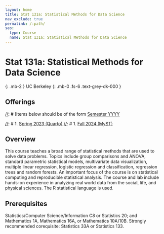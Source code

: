 ```yaml
---
layout: home
title: Stat 131a: Statistical Methods for Data Science
nav_exclude: true
permalink: /:path/
seo:
  type: Course
  name: Stat 131a: Statistical Methods for Data Science
---
```


# Stat 131a: Statistical Methods for Data Science
{: .mb-2 }
UC Berkeley
{: .mb-0 .fs-6 .text-grey-dk-000 }


## Offerings

[//]: # (Items below should be of the form [Semester YYYY](semester-year)

[//]: # (Notably the paths should not have leading slashes in real sites.)

[//]: # 1. [Spring 2023 (Quarto)](/stat999-quarto)
[//]: # 1. [Fall 2024 (MyST)](/stat999-myst)

## Overview

This course teaches a broad range of statistical methods that are used to solve data problems. Topics include group comparisons and ANOVA, standard parametric statistical models, multivariate data visualization, multiple linear regression, logistic regression and classification, regression trees and random forests. An important focus of the course is on statistical computing and reproducible statistical analysis. The course and lab include hands-on experience in analyzing real world data from the social, life, and physical sciences. The R statistical language is used.


## Prerequisites

Statistics/Computer Science/Information C8 or Statistics 20; and Mathematics 1A, Mathematics 16A, or Mathematics 10A/10B. Strongly recommended corequisite: Statistics 33A or Statistics 133.
